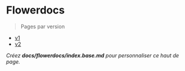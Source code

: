 # Flowerdocs

> Pages par version

- [v1](./v1/index)
- [v2](./v2/index)

_Créez **docs/flowerdocs/index.base.md** pour personnaliser ce haut de page._
